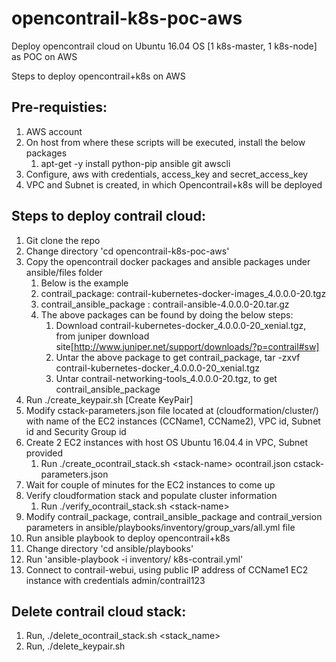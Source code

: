 # opencontrail-k8s-poc-aws
Deploy opencontrail cloud on Ubuntu 16.04 OS [1 k8s-master, 1 k8s-node] as POC on AWS

Steps to deploy opencontrail+k8s on AWS

Pre-requisties:
--------------
1. AWS account
2. On host from where these scripts will be executed, install the below packages
   1. apt-get -y install python-pip ansible git awscli
3. Configure, aws with credentials, access_key and secret_access_key
4. VPC and Subnet is created, in which Opencontrail+k8s will be deployed


Steps to deploy contrail cloud:
-------------------------------
1. Git clone the repo
2. Change directory 'cd opencontrail-k8s-poc-aws'
3. Copy the opencontrail docker packages and ansible packages under ansible/files folder
   1. Below is the example
   2. contrail_package: contrail-kubernetes-docker-images_4.0.0.0-20.tgz
   3. contrail_ansible_package : contrail-ansible-4.0.0.0-20.tar.gz
   4. The above packages can be found by doing the below steps:
      1. Download contrail-kubernetes-docker_4.0.0.0-20_xenial.tgz, from juniper download site[http://www.juniper.net/support/downloads/?p=contrail#sw]
      2. Untar the above package to get contrail_package, tar -zxvf contrail-kubernetes-docker_4.0.0.0-20_xenial.tgz
      3. Untar contrail-networking-tools_4.0.0.0-20.tgz, to get contrail_ansible_package 
4. Run ./create_keypair.sh [Create KeyPair]
5. Modify cstack-parameters.json file located at (cloudformation/cluster/) with name of the EC2 instances (CCName1, CCName2), VPC id, Subnet id and Security Group id
6. Create 2 EC2 instances with host OS Ubuntu 16.04.4 in VPC, Subnet provided
   1. Run ./create_ocontrail_stack.sh \<stack-name\> ocontrail.json cstack-parameters.json
8. Wait for couple of minutes for the EC2 instances to come up
9. Verify cloudformation stack and populate cluster information 
   1. Run ./verify_ocontrail_stack.sh \<stack-name\>
10. Modify contrail_package, contrail_ansible_package and contrail_version parameters in ansible/playbooks/inventory/group_vars/all.yml file
11. Run ansible playbook to deploy opencontrail+k8s
   1. Change directory 'cd ansible/playbooks'
   2. Run 'ansible-playbook -i inventory/ k8s-contrail.yml' 
12. Connect to contrail-webui, using public IP address of CCName1 EC2 instance with credentials admin/contrail123


Delete contrail cloud stack:
---------------------------
1. Run, ./delete_ocontrail_stack.sh <stack_name>
2. Run, ./delete_keypair.sh
